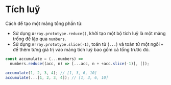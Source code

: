 # Tích luỹ

Cách để tạo một mảng tổng phần tử:

- Sử dụng `Array.prototype.reduce()`, khởi tạo một bộ tích luỹ là một mảng trống để lặp qua `numbers`.
- Sử dụng `Array.prototype.slice(-1)`, toán tử (`...`) và toán tử một ngôi `+` để thêm từng giá trị vào mảng tích luỹ bao gồm cả tổng trước đó.

```js
const accumulate = (...numbers) =>
  numbers.reduce((acc, n) => [...acc, n + +acc.slice(-1)], []);
```

```js
accumulate(1, 2, 3, 4); // [1, 3, 6, 10]
accumulate(...[1, 2, 3, 4]); // [1, 3, 6, 10]
```
